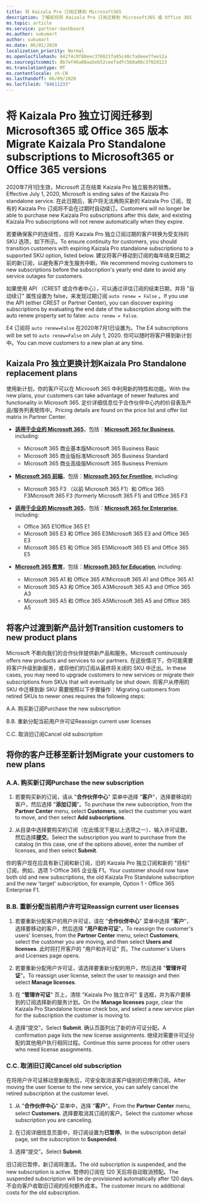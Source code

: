 ```yaml
---
title: 将 Kaizala Pro 订阅迁移到 Microsoft365
description: 了解如何将 Kaizala Pro 订阅迁移到 Microsoft365 或 Office 365 版本。
ms.topic: article
ms.service: partner-dashboard
ms.author: sukumart
author: sukumart
ms.date: 06/01/2020
localization_priority: Normal
ms.openlocfilehash: 842f4c0f88eec370821fa05c40cfadeee7fee12a
ms.sourcegitcommit: 8b7ef46a88aa5eb52ceefadfc5b0a06c3702d123
ms.translationtype: MT
ms.contentlocale: zh-CN
ms.lasthandoff: 06/09/2020
ms.locfileid: "84611233"
---
```

# <a name="migrate-kaizala-pro-standalone-subscriptions-to-microsoft365-or-office-365-versions"></a><span data-ttu-id="47ffe-103">将 Kaizala Pro 独立订阅迁移到 Microsoft365 或 Office 365 版本</span><span class="sxs-lookup"><span data-stu-id="47ffe-103">Migrate Kaizala Pro Standalone subscriptions to Microsoft365 or Office 365 versions</span></span>

<span data-ttu-id="47ffe-104">2020年7月1日生效，Microsoft 正在结束 Kaizala Pro 独立服务的销售。</span><span class="sxs-lookup"><span data-stu-id="47ffe-104">Effective July 1, 2020, Microsoft is ending sales of the Kaizala Pro standalone service.</span></span> <span data-ttu-id="47ffe-105">在此日期后，客户将无法再购买新的 Kaizala Pro 订阅，现有的 Kaizala Pro 订阅将不会在过期时自动续订。</span><span class="sxs-lookup"><span data-stu-id="47ffe-105">Customers will no longer be able to purchase new Kaizala Pro subscriptions after this date, and existing Kaizala Pro subscriptions will not renew automatically when they expire.</span></span>

<span data-ttu-id="47ffe-106">若要确保客户的连续性，应将 Kaizala Pro 独立订阅过期的客户转换为受支持的 SKU 选项，如下所示。</span><span class="sxs-lookup"><span data-stu-id="47ffe-106">To ensure continuity for customers, you should transition customers with expiring Kaizala Pro standalone subscriptions to a supported SKU option, listed below.</span></span> <span data-ttu-id="47ffe-107">建议将客户移动到订阅的每年结束日期之前的新订阅，以避免客户发生服务中断。</span><span class="sxs-lookup"><span data-stu-id="47ffe-107">We recommend moving customers to new subscriptions before the subscription's yearly end date to avoid any service outages for customers.</span></span>

<span data-ttu-id="47ffe-108">如果使用 API （CREST 或合作者中心），可以通过评估订阅的结束日期，并将 "自动续订" 属性设置为 false，来发现过期订阅 `auto renew = False` 。</span><span class="sxs-lookup"><span data-stu-id="47ffe-108">If you use the API (either CREST or Partner Center), you can discover expiring subscriptions by evaluating the end date of the subscription along with the auto renew property set to false: `auto renew = False`.</span></span>

<span data-ttu-id="47ffe-109">E4 订阅将 `auto renew=False` 在2020年7月1日设置为。</span><span class="sxs-lookup"><span data-stu-id="47ffe-109">The E4 subscriptions will be set to `auto renew=False` on July 1, 2020.</span></span> <span data-ttu-id="47ffe-110">你可以随时将客户移到新计划中。</span><span class="sxs-lookup"><span data-stu-id="47ffe-110">You can move customers to a new plan at any time.</span></span>

## <a name="kaizala-pro-standalone-replacement-plans"></a><span data-ttu-id="47ffe-111">Kaizala Pro 独立更换计划</span><span class="sxs-lookup"><span data-stu-id="47ffe-111">Kaizala Pro Standalone replacement plans</span></span>

<span data-ttu-id="47ffe-112">使用新计划，你的客户可以在 Microsoft 365 中利用新的特性和功能。</span><span class="sxs-lookup"><span data-stu-id="47ffe-112">With the new plans, your customers can take advantage of newer features and functionality in Microsoft 365.</span></span> <span data-ttu-id="47ffe-113">定价详细信息位于合作伙伴中心内的价目表及产品/服务列表矩阵中。</span><span class="sxs-lookup"><span data-stu-id="47ffe-113">Pricing details are found on the price list and offer list matrix in Partner Center.</span></span>

- <span data-ttu-id="47ffe-114">[**适用于企业的 Microsoft 365**](https://www.microsoft.com/microsoft-365/compare-all-microsoft-365-products?&activetab=tab:primaryr2)，包括：</span><span class="sxs-lookup"><span data-stu-id="47ffe-114">[**Microsoft 365 for Business**](https://www.microsoft.com/microsoft-365/compare-all-microsoft-365-products?&activetab=tab:primaryr2), including:</span></span>  
   - <span data-ttu-id="47ffe-115">Microsoft 365 商业基本版</span><span class="sxs-lookup"><span data-stu-id="47ffe-115">Microsoft 365 Business Basic</span></span>
   - <span data-ttu-id="47ffe-116">Microsoft 365 商业版标准</span><span class="sxs-lookup"><span data-stu-id="47ffe-116">Microsoft 365 Business Standard</span></span>
   - <span data-ttu-id="47ffe-117">Microsoft 365 商业高级版</span><span class="sxs-lookup"><span data-stu-id="47ffe-117">Microsoft 365 Business Premium</span></span>
    
- <span data-ttu-id="47ffe-118">[**Microsoft 365 前端**](https://www.microsoft.com/microsoft-365/microsoft-365-enterprise-f3?activetab=pivot:overviewtab)，包括：</span><span class="sxs-lookup"><span data-stu-id="47ffe-118">[**Microsoft 365 for Frontline**](https://www.microsoft.com/microsoft-365/microsoft-365-enterprise-f3?activetab=pivot:overviewtab), including:</span></span>
   - <span data-ttu-id="47ffe-119">Microsoft 365 F3 （以前 Microsoft 365 F1）和 Office 365 F3</span><span class="sxs-lookup"><span data-stu-id="47ffe-119">Microsoft 365 F3 (formerly Microsoft 365 F1) and Office 365 F3</span></span>
    
- <span data-ttu-id="47ffe-120">[**适用于企业的 Microsoft 365**](https://www.microsoft.com/microsoft-365/compare-microsoft-365-enterprise-plans)，包括：</span><span class="sxs-lookup"><span data-stu-id="47ffe-120">[**Microsoft 365 for Enterprise**](https://www.microsoft.com/microsoft-365/compare-microsoft-365-enterprise-plans), including:</span></span> 
   - <span data-ttu-id="47ffe-121">Office 365 E1</span><span class="sxs-lookup"><span data-stu-id="47ffe-121">Office 365 E1</span></span>
   - <span data-ttu-id="47ffe-122">Microsoft 365 E3 和 Office 365 E3</span><span class="sxs-lookup"><span data-stu-id="47ffe-122">Microsoft 365 E3 and Office 365 E3</span></span>
   - <span data-ttu-id="47ffe-123">Microsoft 365 E5 和 Office 365 E5</span><span class="sxs-lookup"><span data-stu-id="47ffe-123">Microsoft 365 E5 and Office 365 E5</span></span>

- <span data-ttu-id="47ffe-124">[**Microsoft 365 教育**](https://www.microsoft.com/education/buy-license/microsoft365)，包括：</span><span class="sxs-lookup"><span data-stu-id="47ffe-124">[**Microsoft 365 for Education**](https://www.microsoft.com/education/buy-license/microsoft365), including:</span></span> 
    - <span data-ttu-id="47ffe-125">Microsoft 365 A1 和 Office 365 A1</span><span class="sxs-lookup"><span data-stu-id="47ffe-125">Microsoft 365 A1 and Office 365 A1</span></span>
    - <span data-ttu-id="47ffe-126">Microsoft 365 A3 和 Office 365 A3</span><span class="sxs-lookup"><span data-stu-id="47ffe-126">Microsoft 365 A3 and Office 365 A3</span></span>
    - <span data-ttu-id="47ffe-127">Microsoft 365 A5 和 Office 365 A5</span><span class="sxs-lookup"><span data-stu-id="47ffe-127">Microsoft 365 A5 and Office 365 A5</span></span>

## <a name="transition-customers-to-new-product-plans"></a><span data-ttu-id="47ffe-128">将客户过渡到新产品计划</span><span class="sxs-lookup"><span data-stu-id="47ffe-128">Transition customers to new product plans</span></span>

<span data-ttu-id="47ffe-129">Microsoft 不断向我们的合作伙伴提供新产品和服务。</span><span class="sxs-lookup"><span data-stu-id="47ffe-129">Microsoft continuously offers new products and services to our partners.</span></span> <span data-ttu-id="47ffe-130">在这些情况下，你可能需要将客户升级到新服务，或将他们的订阅从最终将关闭的 SKU 中迁出。</span><span class="sxs-lookup"><span data-stu-id="47ffe-130">In these cases, you may need to upgrade customers to new services or migrate their subscriptions from SKUs that will eventually be shut down.</span></span> <span data-ttu-id="47ffe-131">将客户从停用的 SKU 中迁移到新 SKU 需要按照以下步骤操作：</span><span class="sxs-lookup"><span data-stu-id="47ffe-131">Migrating customers from retired SKUs to newer ones requires the following steps:</span></span>

<span data-ttu-id="47ffe-132">A.</span><span class="sxs-lookup"><span data-stu-id="47ffe-132">A.</span></span> <span data-ttu-id="47ffe-133">购买新订阅</span><span class="sxs-lookup"><span data-stu-id="47ffe-133">Purchase the new subscription</span></span>

<span data-ttu-id="47ffe-134">B.</span><span class="sxs-lookup"><span data-stu-id="47ffe-134">B.</span></span> <span data-ttu-id="47ffe-135">重新分配当前用户许可证</span><span class="sxs-lookup"><span data-stu-id="47ffe-135">Reassign current user licenses</span></span>

<span data-ttu-id="47ffe-136">C.</span><span class="sxs-lookup"><span data-stu-id="47ffe-136">C.</span></span> <span data-ttu-id="47ffe-137">取消旧订阅</span><span class="sxs-lookup"><span data-stu-id="47ffe-137">Cancel old subscription</span></span>


## <a name="migrate-your-customers-to-new-plans"></a><span data-ttu-id="47ffe-138">将你的客户迁移至新计划</span><span class="sxs-lookup"><span data-stu-id="47ffe-138">Migrate your customers to new plans</span></span>

### <a name="a-purchase-the-new-subscription"></a><span data-ttu-id="47ffe-139">A.</span><span class="sxs-lookup"><span data-stu-id="47ffe-139">A.</span></span> <span data-ttu-id="47ffe-140">购买新订阅</span><span class="sxs-lookup"><span data-stu-id="47ffe-140">Purchase the new subscription</span></span>

1. <span data-ttu-id="47ffe-141">若要购买新的订阅，请从 "**合作伙伴中心**" 菜单中选择 "**客户**"，选择要移动的客户，然后选择 "**添加订阅**"。</span><span class="sxs-lookup"><span data-stu-id="47ffe-141">To purchase the new subscription, from the **Partner Center** menu, select **Customers**, select the customer you want to move, and then select **Add subscriptions**.</span></span>

2. <span data-ttu-id="47ffe-142">从目录中选择要购买的订阅（在此情况下是以上选项之一）、输入许可证数，然后选择**提交**。</span><span class="sxs-lookup"><span data-stu-id="47ffe-142">Select the subscription you want to purchase from the catalog (in this case, one of the options above), enter the number of licenses, and then select **Submit**.</span></span>

<span data-ttu-id="47ffe-143">你的客户现在应具有新订阅和新订阅，旧的 Kaizala Pro 独立订阅和新的 "目标" 订阅，例如，选项 1-Office 365 企业版 F1。</span><span class="sxs-lookup"><span data-stu-id="47ffe-143">Your customer should now have both old and new subscriptions, the old Kaizala Pro Standalone subscription and the new 'target' subscription, for example, Option 1 - Office 365 Enterprise F1.</span></span>

### <a name="b-reassign-current-user-licenses"></a><span data-ttu-id="47ffe-144">B.</span><span class="sxs-lookup"><span data-stu-id="47ffe-144">B.</span></span> <span data-ttu-id="47ffe-145">重新分配当前用户许可证</span><span class="sxs-lookup"><span data-stu-id="47ffe-145">Reassign current user licenses</span></span>

1. <span data-ttu-id="47ffe-146">若要重新分配客户的用户许可证，请在 "**合作伙伴中心**" 菜单中选择 "**客户**"，选择要移动的客户，然后选择 "**用户和许可证**"。</span><span class="sxs-lookup"><span data-stu-id="47ffe-146">To reassign the customer's users' licenses, from the **Partner Center** menu, select **Customers**, select the customer you are moving, and then select **Users and licenses**.</span></span> <span data-ttu-id="47ffe-147">此时将打开客户的 "用户和许可证" 页。</span><span class="sxs-lookup"><span data-stu-id="47ffe-147">The customer's Users and Licenses page opens.</span></span>

2. <span data-ttu-id="47ffe-148">若要重新分配用户许可证，请选择要重新分配的用户，然后选择 "**管理许可证**"。</span><span class="sxs-lookup"><span data-stu-id="47ffe-148">To reassign user license, select the user to reassign and then select **Manage licenses**.</span></span>

3. <span data-ttu-id="47ffe-149">在 "**管理许可证**" 页上，清除 "Kaizala Pro 独立许可" 复选框，并为客户要移到的订阅选择新的服务计划。</span><span class="sxs-lookup"><span data-stu-id="47ffe-149">On the **Manage licenses** page, clear the Kaizala Pro Standalone license check box, and select a new service plan for the subscription the customer is moving to.</span></span>

4.  <span data-ttu-id="47ffe-150">选择“提交”。</span><span class="sxs-lookup"><span data-stu-id="47ffe-150">Select **Submit**.</span></span> <span data-ttu-id="47ffe-151">确认页面列出了新的许可证分配。</span><span class="sxs-lookup"><span data-stu-id="47ffe-151">A confirmation page lists the new license assignments.</span></span> <span data-ttu-id="47ffe-152">继续对需要许可证分配的其他用户执行相同过程。</span><span class="sxs-lookup"><span data-stu-id="47ffe-152">Continue this same process for other users who need license assignments.</span></span>

### <a name="c-cancel-old-subscription"></a><span data-ttu-id="47ffe-153">C.</span><span class="sxs-lookup"><span data-stu-id="47ffe-153">C.</span></span> <span data-ttu-id="47ffe-154">取消旧订阅</span><span class="sxs-lookup"><span data-stu-id="47ffe-154">Cancel old subscription</span></span>

<span data-ttu-id="47ffe-155">在将用户许可证移动至新服务后，可安全取消该客户级别的已停用订阅。</span><span class="sxs-lookup"><span data-stu-id="47ffe-155">After moving the user license to the new service, you can safely cancel the retired subscription at the customer level.</span></span>

1.  <span data-ttu-id="47ffe-156">从 "**合作伙伴中心**" 菜单中，选择 "**客户**"。</span><span class="sxs-lookup"><span data-stu-id="47ffe-156">From the **Partner Center** menu, select **Customers**.</span></span> <span data-ttu-id="47ffe-157">选择要取消其订阅的客户。</span><span class="sxs-lookup"><span data-stu-id="47ffe-157">Select the customer whose subscription you are canceling.</span></span>

2.  <span data-ttu-id="47ffe-158">在订阅详细信息页面中，将订阅设置为**已暂停**。</span><span class="sxs-lookup"><span data-stu-id="47ffe-158">In the subscription detail page, set the subscription to **Suspended**.</span></span>

3.  <span data-ttu-id="47ffe-159">选择“提交”。</span><span class="sxs-lookup"><span data-stu-id="47ffe-159">Select **Submit**.</span></span>

<span data-ttu-id="47ffe-160">旧订阅已暂停，新订阅将激活。</span><span class="sxs-lookup"><span data-stu-id="47ffe-160">The old subscription is suspended, and the new subscription is active.</span></span> <span data-ttu-id="47ffe-161">暂停的订阅在 120 天后将自动取消预配。</span><span class="sxs-lookup"><span data-stu-id="47ffe-161">The suspended subscription will be de-provisioned automatically after 120 days.</span></span> <span data-ttu-id="47ffe-162">不会向客户收取旧订阅的任何额外成本。</span><span class="sxs-lookup"><span data-stu-id="47ffe-162">The customer incurs no additional costs for the old subscription.</span></span>
